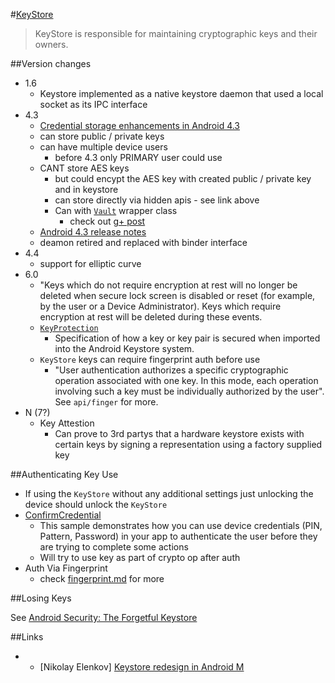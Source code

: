 #[KeyStore](http://developer.android.com/reference/java/security/KeyStore.html)

> KeyStore is responsible for maintaining cryptographic keys and their owners.

##Version changes

- 1.6
  - Keystore implemented as a native keystore daemon that used a local socket as its IPC interface
- 4.3
  - [Credential storage enhancements in Android 4.3](http://nelenkov.blogspot.co.uk/2013/08/credential-storage-enhancements-android-43.html)
  - can store public / private keys
  - can have multiple device users
    - before 4.3 only PRIMARY user could use
  - CANT store AES keys
    - but could encypt the AES key with created public / private key and in keystore
    - can store directly via hidden apis - see link above
    - Can with [`Vault`](https://android.googlesource.com/platform/development/+/master/samples/Vault/src/com/example/android/vault/SecretKeyWrapper.java) wrapper class
      - check out [g+ post](https://plus.google.com/+JeffSharkey/posts/9BmGb3xbPcA)
  - [Android 4.3 release notes](http://developer.android.com/about/versions/android-4.3.html#Security)
  - deamon retired and replaced with binder interface
- 4.4
  - support for elliptic curve
- 6.0
  - "Keys which do not require encryption at rest will no longer be deleted when secure lock screen is disabled or reset (for example, by the user or a Device Administrator). Keys which require encryption at rest will be deleted during these events.
  - [`KeyProtection`](http://developer.android.com/reference/android/security/keystore/KeyProtection.html)
    - Specification of how a key or key pair is secured when imported into the Android Keystore system.
  - `KeyStore` keys can require fingerprint auth before use 
    - "User authentication authorizes a specific cryptographic operation associated with one key. In this mode, each operation involving such a key must be individually authorized by the user". See `api/finger` for more.
- N (7?)
  - Key Attestion
    - Can prove to 3rd partys that a hardware keystore exists with certain keys by signing a representation using a factory supplied key 

##Authenticating Key Use

- If using the `KeyStore` without any additional settings just unlocking the device should unlock the `KeyStore` 
- [ConfirmCredential](http://developer.android.com/samples/ConfirmCredential/index.html)
    - This sample demonstrates how you can use device credentials (PIN, Pattern, Password) in your app to authenticate the user before they are trying to complete some actions
    - Will try to use key as part of crypto op after auth
- Auth Via Fingerprint
  - check [fingerprint.md](fingerprint.md) for more 

##Losing Keys

See [Android Security: The Forgetful Keystore](http://doridori.github.io/android-security-the-forgetful-keystore/)

##Links

- - [Nikolay Elenkov] [Keystore redesign in Android M](https://nelenkov.blogspot.co.uk/2015/06/keystore-redesign-in-android-m.html)


